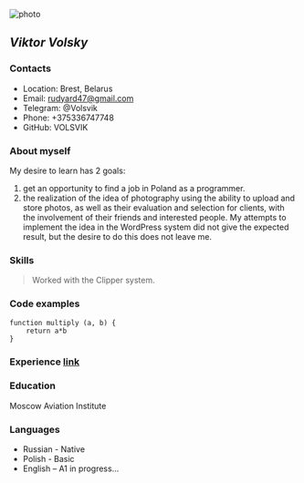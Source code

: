 ![photo](https://avatars.githubusercontent.com/u/118456897?v=4)
## *Viktor Volsky*
### **Contacts**
* Location: Brest, Belarus
* Email: rudyard47@gmail.com
* Telegram: @Volsvik
* Phone: +375336747748
* GitHub: VOLSVIK
### **About myself**
My desire to learn has 2 goals:
1.  get an opportunity to find a job in Poland as a programmer.
2.  the realization of the idea of photography using the ability to upload and store photos, as well as their evaluation and selection for clients, with the involvement of their friends and interested people. My attempts to implement the idea in the WordPress system did not give the expected result, but the desire to do this does not leave me.
### **Skills**
>Worked with the Clipper system.
### **Code examples**
```
function multiply (a, b) {
    return a*b
}
```
### **Experience** [link](https://VOLSVIK.github.io/rsschool-cv/cv)
### **Education** 
Moscow Aviation Institute
### **Languages**
- Russian - Native
- Polish - Basic
- English – A1 in progress…


